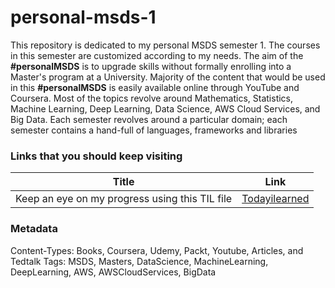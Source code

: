 # personal-msds-1

This repository is dedicated to my personal MSDS semester 1. The courses in this semester are customized according to my needs. The aim of the **#personalMSDS** is to upgrade skills without formally enrolling into a Master's program at a University. Majority of the content that would be used in this **#personalMSDS** is easily available online through YouTube and Coursera. Most of the topics revolve around Mathematics, Statistics, Machine Learning, Deep Learning, Data Science, AWS Cloud Services, and Big Data. Each semester revolves around a particular domain; each semester contains a hand-full of languages, frameworks and libraries

### Links that you should keep visiting
|Title|Link|
|-----|-----|
|Keep an eye on my progress using this TIL file| [Todayilearned](https://github.com/mohsin-ashraf/personal-msds-1/blob/master/todayIlearned.md) |


### Metadata

Content-Types: Books, Coursera, Udemy, Packt, Youtube, Articles, and Tedtalk Tags: MSDS, Masters, DataScience, MachineLearning, DeepLearning, AWS, AWSCloudServices, BigData

